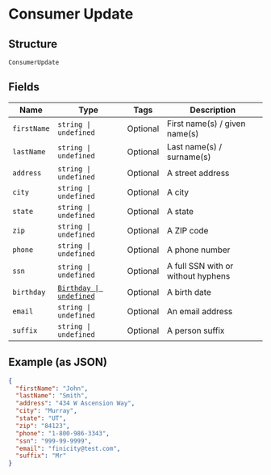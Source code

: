 
# Consumer Update

## Structure

`ConsumerUpdate`

## Fields

| Name | Type | Tags | Description |
|  --- | --- | --- | --- |
| `firstName` | `string \| undefined` | Optional | First name(s) / given name(s) |
| `lastName` | `string \| undefined` | Optional | Last name(s) / surname(s) |
| `address` | `string \| undefined` | Optional | A street address |
| `city` | `string \| undefined` | Optional | A city |
| `state` | `string \| undefined` | Optional | A state |
| `zip` | `string \| undefined` | Optional | A ZIP code |
| `phone` | `string \| undefined` | Optional | A phone number |
| `ssn` | `string \| undefined` | Optional | A full SSN with or without hyphens |
| `birthday` | [`Birthday \| undefined`](../../doc/models/birthday.md) | Optional | A birth date |
| `email` | `string \| undefined` | Optional | An email address |
| `suffix` | `string \| undefined` | Optional | A person suffix |

## Example (as JSON)

```json
{
  "firstName": "John",
  "lastName": "Smith",
  "address": "434 W Ascension Way",
  "city": "Murray",
  "state": "UT",
  "zip": "84123",
  "phone": "1-800-986-3343",
  "ssn": "999-99-9999",
  "email": "finicity@test.com",
  "suffix": "Mr"
}
```

